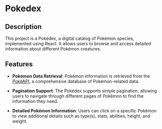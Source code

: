# Pokedex

## Description

This project is a Pokédex, a digital catalog of Pokémon species, implemented using React. It allows users to browse and access detailed information about different Pokémon creatures.

## Features

- **Pokémon Data Retrieval**: Pokémon information is retrieved from the [PokéAPI](https://pokeapi.co/), a comprehensive database of Pokémon-related data.

- **Pagination Support**: The Pokédex supports simple pagination, allowing users to navigate through different pages of Pokémon to find the information they need.

- **Detailed Pokémon Information**: Users can click on a specific Pokémon to view additional details such as type(s), stats, abilities, height, and weight.


